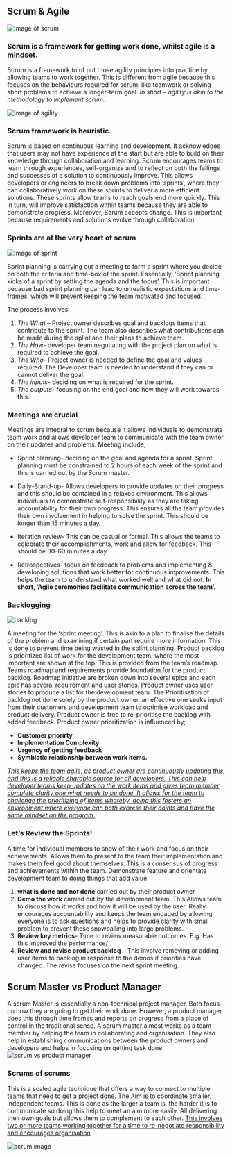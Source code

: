 ## Scrum & Agile

![image of scrum](https://scrumorg-website-prod.s3.amazonaws.com/drupal/inline-images/2017-07/ScrumValues2017_thumb_2.png)

### Scrum is a framework for getting work done, whilst agile is a mindset.

Scrum is a framework to of put those agility principles into practice by allowing teams to work together. This is different from agile because this focuses on the behaviours required for scrum, like teamwork or solving short problems to achieve a longer-term goal. *In short – agility is akin to the methodology to implement scrum.*

![image of agility](https://i.pinimg.com/originals/3b/06/72/3b06727081f439d551ae769fb5b598a0.jpg)

### Scrum framework is heuristic.

Scrum is based on continuous learning and development. It acknowledges that users may not have experience at the start but are able to build on their knowledge through collaboration and learning. Scrum encourages teams to learn through experiences, self-organize and to reflect on both the failings and successes of a solution to continuously improve.
This allows developers or engineers to break down problems into ‘sprints’, where they can collaboratively work on these sprints to deliver a more efficient solutions. These sprints allow teams to reach goals end more quickly. This in turn, will improve satisfaction within teams because they are able to demonstrate progress. Moreover, Scrum accepts change. This is important because requirements and solutions evolve through collaboration. 

### Sprints are at the very heart of scrum

![image of sprint](https://habrastorage.org/getpro/habr/post_images/d2a/90d/251/d2a90d2514c3f9649b0c2005730e872c.jpg)

Sprint planning is carrying out a meeting to form a sprint where you   decide on both the criteria and time-box of the sprint. Essentially, ‘Sprint planning kicks of a sprint by setting the agenda and the focus’. This is important because bad sprint planning can lead to unrealistic expectations and time-frames, which will prevent keeping the team motivated and focused. 

The process involves:
1. *The What* – Project owner describes goal and backlogs items that contribute to the sprint. The team also describes what contributions can be made during the splint  and their plans to achieve them. 
2. *The How*- developer team negotiating with the project plan on what is required to achieve the goal.
3. *The Who*- Project owner is needed to define the goal and values required. The Developer team is needed to understand if they can or cannot deliver the goal.
4. *The inputs*- deciding on what is required for the sprint.
5. *The outputs*- focusing on  the end goal and how they will work towards this. 

### Meetings are crucial

Meetings are integral to scrum because it allows individuals to demonstrate team work and allows developer team to communicate with the team owner on their updates and problems.
Meeting include;
*	Sprint planning- deciding on the goal and agenda for a sprint. Sprint planning must be constrained to 2 hours  of each week of the sprint and this is carried out by the Scrum master.
*	Daily-Stand-up- Allows developers to provide updates on their progress and this should be contained in a relaxed environment. This allows individuals to demonstrate self-responsibility as they are taking accountability for their own progress. This ensures all the team provides their own involvement in helping to solve the sprint. This should be longer than 15 minutes a day. 
*	Iteration review- This can be casual or formal. This allows the teams to celebrate their accomplishments, work and allow for feedback. This should be 30-60 minutes a day.

*	Retrospectives- focus on feedback to problems and implementing & developing solutions that work better for continuous improvements. This helps the team to understand what worked well and what did not.
**In short, ‘Agile ceremonies facilitate communication across the team’.**

### Backlogging

![backlog](https://scrumorg-website-prod.s3.amazonaws.com/drupal/inline-images/2017-03/SprintBacklog_0.png)

A meeting for the ‘sprint meeting’. This is akin to a plan to finalise the details of the problem and examining if certain part require more information. This is done to prevent time being wasted in the splint planning. 
Product backlog is prioritized list of work for the development team, where the most important are shown at the top. This is provided from the team’s roadmap.
Teams roadmap and requirements provide foundation for the product backlog. Roadmap initiative are broken down into several epics and each epic has several requirement and user stories. Product owner uses user stories to produce a list for the development team. 
The Prioritisation of backlog not done solely by the product owner, an effective one seeks input from their customers and development team to optimise workload and product delivery. Product owner is free to re-prioritise the backlog with added feedback.
Product owner prioritization is influenced by;
*	**Customer priorirty**
*	**Implementation Complexity**
*	**Urgency of getting feedback**
*	**Symbiotic relationship between work items.**

[*This keeps the team agile, as product owner are continuously updating this, and this is a reliable sharable source for all developers. This can help developer teams keep updates on the work items and gives team member complete clarity one what needs to be done. It allows for the team to challenge  the prioritizing of items  whereby, doing this fosters an environment where everyone  can both express their points and have the same mindset on the program.*](https://www.atlassian.com/agile/scrum)
### Let’s Review the Sprints!
 A time for individual members to show of their work and focus on their achievements. Allows them to present to the team their implementation and makes them feel good about themselves. This is a consensus of progress and achievements within the team. Demonstrate feature and orientate development team to doing things that add value.
1.	**what is done and not done** carried out by their product owner
2.	**Demo the work** carried out by the development team. This Allows team to discuss how it works and how it will be used by the user. Really encourages accountability and keeps the team engaged by allowing everyone is to ask questions and helps to provide clarity with small problem to prevent these snowballing into large problems. 
3.	**Review key metrics**- Time to review measurable outcomes. E.g. Has this improved the performance/ 
4.	**Review and revise product backlog** – This involve removing or adding user items to backlog in response to the demos if priorities have changed. The revise focuses on the next sprint meeting.

## Scrum Master vs Product Manager
A scrum Master is essentially a non-technical project manager. Both focus on how they are going to get their work done. However, a product manager does this through time frames and reports on progress from a place of control in the traditional sense. A scrum master almost works as a team member by helping the team in collaborating and organisation. They also help in establishing communications between the product owners and developers and helps in focusing on getting task done.
![scrum vs product manager](https://scrumorg-website-prod.s3.amazonaws.com/drupal/inline-images/2017-03/ServantLeadership_0.png)
### Scrums of scrums
This is a scaled agile technique that offers a way to connect to multiple teams that need to get a project done. The Aim is to coordinate smaller, independent teams. This is done as the larger a team is, the harder it is to communicate so doing this help to meet an aim more easily. All delivering their own goals but allows them to complement to each other. [This involves two or more teams working together for a time to re-negotiate responsibility and encourages organisation](https://www.agilest.org/scaled-agile/scrum-of-scrums/)

![scrum image](https://luminousmen.com/media/11-steps-of-scrum-1.jpg)

